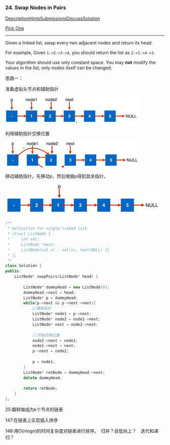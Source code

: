 ### 24. Swap Nodes in Pairs

[Description](https://leetcode.com/problems/swap-nodes-in-pairs/description/)[Hints](https://leetcode.com/problems/swap-nodes-in-pairs/hints/)[Submissions](https://leetcode.com/problems/swap-nodes-in-pairs/submissions/)[Discuss](https://leetcode.com/problems/swap-nodes-in-pairs/discuss/)[Solution](https://leetcode.com/problems/swap-nodes-in-pairs/solution/)

[Pick One](https://leetcode.com/problems/random-one-question/)

------

Given a linked list, swap every two adjacent nodes and return its head.

For example,
Given `1->2->3->4`, you should return the list as `2->1->4->3`.

Your algorithm should use only constant space. You may **not** modify the values in the list, only nodes itself can be changed.



思路一：

准备虚拟头节点和辅助指针

![election_22](assets/Selection_220.png)

利用辅助指针交换位置

![election_22](assets/Selection_221.png)

移动辅助指针。先移动p，然后根据p得到其余指针。

![election_22](assets/Selection_222.png)

```c++
/**
 * Definition for singly-linked list.
 * struct ListNode {
 *     int val;
 *     ListNode *next;
 *     ListNode(int x) : val(x), next(NULL) {}
 * };
 */
class Solution {
public:
    ListNode* swapPairs(ListNode* head) {
        
        ListNode* dummyHead = new ListNode(0);
        dummyHead->next = head;
        ListNode* p = dummyHead;
        while(p->next && p->next->next){
          　//辅助指针
            ListNode* node1 = p->next;
            ListNode* node2 = node1->next;
            ListNode* next = node2->next;
            
            //开始交换位置
            node2->next = node1;
            node1->next = next;
            p->next = node2;
            
            p = node1;
        }
        ListNode* retNode = dummyHead->next;
        delete dummyHead;
        
        return retNode;
    }
};
```



25:翻转每组为k个节点的链表

147:在链表上实现插入排序

148:用O(nlogn)的时间复杂度对链表进行排序。　归并？自低向上？　迭代和递归？